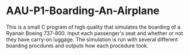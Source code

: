 # AAU-P1-Boarding-An-Airplane

This is a small C program of high quality that simulates the boarding of a Ryanair Boeing 737-800. Input each passenger's seat and whether or not they have carry-on luggage. The simulation is run with several different boarding procdures and outputs how each procedure took.
